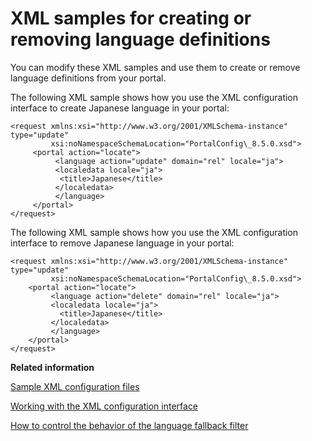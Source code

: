 # XML samples for creating or removing language definitions

You can modify these XML samples and use them to create or remove language definitions from your portal.

The following XML sample shows how you use the XML configuration interface to create Japanese language in your portal:

```
<request xmlns:xsi="http://www.w3.org/2001/XMLSchema-instance" type="update"
         xsi:noNamespaceSchemaLocation="PortalConfig\_8.5.0.xsd">
     <portal action="locate">
          <language action="update" domain="rel" locale="ja">
          <localedata locale="ja">
           <title>Japanese</title>
          </localedata>
          </language>
     </portal>
</request>
```

The following XML sample shows how you use the XML configuration interface to remove Japanese language in your portal:

```
<request xmlns:xsi="http://www.w3.org/2001/XMLSchema-instance" type="update"  
         xsi:noNamespaceSchemaLocation="PortalConfig\_8.5.0.xsd">
    <portal action="locate">
         <language action="delete" domain="rel" locale="ja">
         <localedata locale="ja">
           <title>Japanese</title>
         </localedata>
         </language>
    </portal>
</request>
```


**Related information**  


[Sample XML configuration files](../admin-system/admxmsmp.md)

[Working with the XML configuration interface](../admin-system/adxmltsk.md)

[How to control the behavior of the language fallback filter](../admin-system/adlangflt.md)

